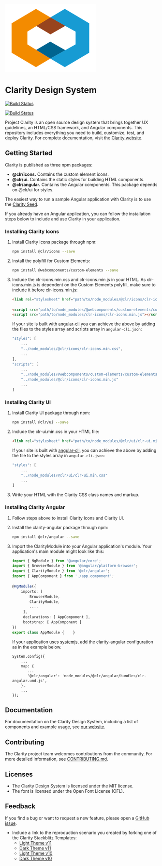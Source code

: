 ![Clarity](logo.png)

# Clarity Design System

[![Build Status](https://travis-ci.org/vmware/clarity.svg?branch=master)](https://travis-ci.org/vmware/clarity)

[![Build Status](https://saucelabs.com/browser-matrix/claritydesignsystem.svg)](https://saucelabs.com/beta/builds/b16110e384ce459ab68f10da6e38a285)

Project Clarity is an open source design system that brings together UX guidelines, an HTML/CSS framework, and Angular components. This repository includes everything you need to build, customize, test, and deploy Clarity. For complete documentation, visit the [Clarity website](https://vmware.github.io/clarity/).

## Getting Started

Clarity is published as three npm packages:
* **@clr/icons.** Contains the custom element icons.
* **@clr/ui.** Contains the static styles for building HTML components.
* **@clr/angular.** Contains the Angular components. This package depends on @clr/ui for styles.

The easiest way to run a sample Angular application with Clarity is to use the [Clarity Seed](https://github.com/vmware/clarity-seed).

If you already have an Angular application, you can follow the installation steps below to include and use Clarity in your application.

### Installing Clarity Icons
1.  Install Clarity Icons package through npm:

    ```bash
    npm install @clr/icons --save
    ```

2.  Install the polyfill for Custom Elements:

    ```bash
    npm install @webcomponents/custom-elements --save
    ```

3.  Include the clr-icons.min.css and clr-icons.min.js in your HTML. As clr-icons.min.js is dependent on the Custom Elements polyfill, make sure to include it before clr-icons.min.js:

    ```html
    <link rel="stylesheet" href="path/to/node_modules/@clr/icons/clr-icons.min.css">

    <script src="path/to/node_modules/@webcomponents/custom-elements/custom-elements.min.js"></script>
    <script src="path/to/node_modules/clr-icons/clr-icons.min.js"></script>
    ```

    If your site is built with [angular-cli](https://github.com/angular/angular-cli) you can achieve the above by adding the files to the styles array and
    scripts array in `angular-cli.json`:

    ```js
    "styles": [
        ...
        "../node_modules/@clr/icons/clr-icons.min.css",
        ...
    ],
    "scripts": [
        ...
        "../node_modules/@webcomponents/custom-elements/custom-elements.min.js",
        "../node_modules/@clr/icons/clr-icons.min.js"
        ...
    ]
    ```

### Installing Clarity UI

1.  Install Clarity UI package through npm:

    ```bash
    npm install @clr/ui --save
    ```

2.  Include the clr-ui.min.css in your HTML file:

    ```html
    <link rel="stylesheet" href="path/to/node_modules/@clr/ui/clr-ui.min.css">
    ```

    If your site is built with [angular-cli](https://github.com/angular/angular-cli), you can achieve the above by adding the file to the styles array in
    `angular-cli.json`:

    ```js
    "styles": [
        ...
        "../node_modules/@clr/ui/clr-ui.min.css"
        ...
    ]
    ```

3.  Write your HTML with the Clarity CSS class names and markup.

### Installing Clarity Angular

1.  Follow steps above to install Clarity Icons and Clarity UI.
2.  Install the clarity-angular package through npm:

    ```bash
    npm install @clr/angular --save
    ```

3.  Import the ClarityModule into your Angular application's module. Your application's main module might look like this:

    ```typescript
    import { NgModule } from '@angular/core';
    import { BrowserModule } from '@angular/platform-browser';
    import { ClarityModule } from '@clr/angular';
    import { AppComponent } from './app.component';

    @NgModule({
        imports: [
            BrowserModule,
            ClarityModule,
            ....
         ],
         declarations: [ AppComponent ],
         bootstrap: [ AppComponent ]
    })
    export class AppModule {    }
    ```

    If your application uses [systemjs](https://github.com/systemjs/systemjs), add the clarity-angular configuration
    as in the example below.

    ```
    System.config({
    	...
    	map: {
    	   ...
    	   '@clr/angular': 'node_modules/@clr/angular/bundles/clr-angular.umd.js',
    	},
    	...
    });
    ```

## Documentation

For documentation on the Clarity Design System, including a list of components and example usage, see [our website](https://vmware.github.io/clarity).

## Contributing

The Clarity project team welcomes contributions from the community. For more detailed information, see [CONTRIBUTING.md](CONTRIBUTING.md).

## Licenses

* The Clarity Design System is licensed under the MIT license.
* The font is licensed under the Open Font License (OFL).

## Feedback

If you find a bug or want to request a new feature, please open a [GitHub issue](https://github.com/vmware/clarity/issues).

* Include a link to the reproduction scenario you created by forking one of the Clarity Stackblitz Templates:
  * [Light Theme v11](https://stackblitz.com/edit/clarity-light-theme-v11)
  * [Dark Theme v11](https://stackblitz.com/edit/clarity-dark-theme-v11)
  * [Light Theme v10](https://stackblitz.com/edit/clarity-light-theme-v10)
  * [Dark Theme v10](https://stackblitz.com/edit/clarity-dark-theme-v10)
